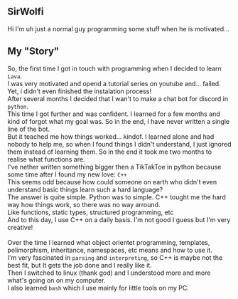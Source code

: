 ## SirWolfi
Hi I'm uh just a normal guy programming some stuff when he is motivated...

## My "Story"
So, the first time I got in touch with programming when I decided to learn `Lava`. <br>
I was very motivated and opend a tutorial series on youtube and... failed. Yet, i didn't even finished the instalation process! <br>
After several months I decided that I wan't to make a chat bot for discord in `python`. <br>
This time I got further and was confident. I learned for a few months and kind of forgot what my goal was. So in the end, I have never written a single line of the bot. <br>
But it teached me how things worked... kindof. I learned alone and had nobody to help me, so when I found things I didn't understand, I just ignored them instead of learning them. So in the end it took me two months to realise what functions are. <br>
I've nether written something bigger then a TikTakToe in python because some time after I found my new love: `C++` <br>
This seems odd because how could someone on earth who didn't even understand basic things learn such a hard language? <br>
The answer is quite simple. Python was to simple. C++ tought me the hard way how things work, so there was no way arround. <br>
Like functions, static types, structured programming, etc<br>
And to this day, I use C++ on a daily basis. I'm not good I guess but I'm very creative! <br>
<br>
Over the time I learned what object orientet programming, templates, polimorphism, inheritance, namespaces, etc means and how to use it. <br>
I'm very fascinated in `parsing` and `interpreting`, so C++ is maybe not the best fit, but It gets the job done and I really like it. <br>
Then I switched to linux (thank god) and I understood more and more what's going on on my computer. <br>
I also learned `bash` which I use mainly for little tools on my PC. <br>


<!--
**SirWolfi/SirWolfi** is a ✨ _special_ ✨ repository because its `README.md` (this file) appears on your GitHub profile.

Here are some ideas to get you started:

- 🔭 I’m currently working on ...
- 🌱 I’m currently learning ...
- 👯 I’m looking to collaborate on ...
- 🤔 I’m looking for help with ...
- 💬 Ask me about ...
- 📫 How to reach me: ...
- 😄 Pronouns: ...
- ⚡ Fun fact: ...
-->
